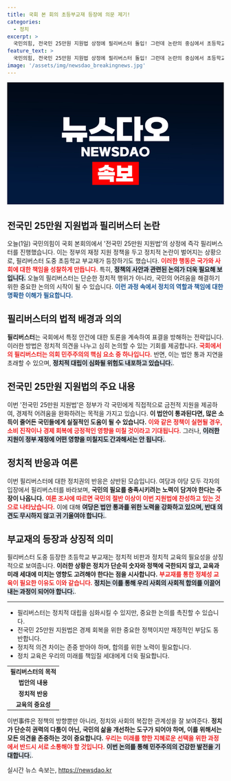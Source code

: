 ```yaml
---
title: 국회 본 회의 초등부교재 등장에 의문 제기!
categories:
  - 정치
excerpt: >
  국민의힘, 전국민 25만원 지원법 상정에 필리버스터 돌입! 그런데 논란의 중심에서 초등학교 부교재까지 등장? 이 깜짝 전개 뒷이야기는? 클릭해 궁금증을 풀어보세요!
feature_text: >
  국민의힘, 전국민 25만원 지원법 상정에 필리버스터 돌입! 그런데 논란의 중심에서 초등학교 부교재까지 등장? 이 깜짝 전개 뒷이야기는? 클릭해 궁금증을 풀어보세요!
image: '/assets/img/newsdao_breakingnews.jpg'
---
```


<p><img src="/assets/img/newsdao_breakingnews.jpg" alt="pcversion 속보" /></p>

<h2 data-ke-size="size26">전국민 25만원 지원법과 필리버스터 논란</h2>

<p data-ke-size="size16">오늘(1일) 국민의힘이 국회 본회의에서 '전국민 25만원 지원법'의 상정에 즉각 필리버스터를 진행했습니다. 이는 정부의 재정 지원 정책을 두고 정치적 논란이 벌어지는 상황으로, 필리버스터 도중 초등학교 부교재가 등장하기도 했습니다. <b><span style="color: #ee2323;">이러한 행동은 국가와 사회에 대한 책임을 성찰하게 만듭니다.</span></b> 특히, <b><span style="background-color: #21538527;">정책의 사안과 관련된 논의가 더욱 필요해 보입니다.</span></b> 오늘의 필리버스터는 단순한 정치적 행위가 아니라, 국민의 어려움을 해결하기 위한 중요한 논의의 시작이 될 수 있습니다. <b><span style="color: #1a5490;">이런 과정 속에서 정치의 역할과 책임에 대한 명확한 이해가 필요합니다.</span></b></p>

<h2>필리버스터의 법적 배경과 의의</h2>

<p data-ke-size="size16"><b>필리버스터</b>는 국회에서 특정 안건에 대한 토론을 계속하여 표결을 방해하는 전략입니다. 이러한 방법은 정치적 의견을 나누고 심히 논의할 수 있는 기회를 제공합니다. <b><span style="color: #ee2323;">국회에서의 필리버스터는 의회 민주주의의 핵심 요소 중 하나입니다.</span></b> 반면, 이는 법안 통과 지연을 초래할 수 있으며, <b><span style="background-color: #21538527;">정치적 대립이 심화될 위험도 내포하고 있습니다.</span></b>.</p>

<h2>전국민 25만원 지원법의 주요 내용</h2>

<p data-ke-size="size16">이번 '전국민 25만원 지원법'은 정부가 각 국민에게 직접적으로 금전적 지원을 제공하여, 경제적 어려움을 완화하려는 목적을 가지고 있습니다. <b>이 법안이 통과된다면, 많은 소득이 줄어든 국민들에게 실질적인 도움이 될 수 있습니다.</b> <b><span style="color: #ee2323;">이와 같은 정책이 실현될 경우, 소비 진작이나 경제 회복에 긍정적인 영향을 미칠 것이라고 기대됩니다.</span></b> 그러나, <b><span style="background-color: #21538527;">이러한 지원이 정부 재정에 어떤 영향을 미칠지도 간과해서는 안 됩니다.</span></b>.</p>

<h2>정치적 반응과 여론</h2>

<p data-ke-size="size16">이번 필리버스터에 대한 정치권의 반응은 상반된 모습입니다. 여당과 야당 모두 각자의 입장에서 필리버스터를 바라보며, <b>국민의 필요를 충족시키려는 노력이 담겨야 한다는 주장이 나옵니다.</b> <b><span style="color: #ee2323;">여론 조사에 따르면 국민의 절반 이상이 이번 지원법에 찬성하고 있는 것으로 나타났습니다.</span></b> 이에 대해 <b><span style="background-color: #21538527;">여당은 법안 통과를 위한 노력을 강화하고 있으며, 반대 의견도 무시하지 않고 귀 기울여야 합니다.</span></b>.</p>

<h2>부교재의 등장과 상징적 의미</h2>

<p data-ke-size="size16">필리버스터 도중 등장한 초등학교 부교재는 정치적 비판과 정치적 교육의 필요성을 상징적으로 보여줍니다. <b>이러한 상황은 정치가 단순히 숫자와 정책에 국한되지 않고, 교육과 미래 세대에 미치는 영향도 고려해야 한다는 점을 시사합니다.</b> <b><span style="color: #ee2323;">부교재를 통한 정체성 교육이 필요한 이유도 이와 같습니다.</span></b> <b><span style="background-color: #21538527;">정치는 이를 통해 우리 사회의 사회적 합의를 이끌어내는 과정이 되어야 합니다.</span></b>.</p>

<hr>

<ul>
    <li>필리버스터는 정치적 대립을 심화시킬 수 있지만, 중요한 논의를 촉진할 수 있습니다.</li>
    <li>전국민 25만원 지원법은 경제 회복을 위한 중요한 정책이지만 재정적인 부담도 동반합니다.</li>
    <li>정치적 의견 차이는 존중 받아야 하며, 합의를 위한 노력이 필요합니다.</li>
    <li>정치 교육은 우리의 미래를 책임질 세대에게 더욱 필요합니다.</li>
</ul>

<table>
    <tr>
        <td style="text-align: center; height: 17px;"><b>필리버스터의 목적</b></td>
    </tr>
    <tr>
        <td style="text-align: center; height: 17px;"><b>법안의 내용</b></td>
    </tr>
    <tr>
        <td style="text-align: center; height: 17px;"><b>정치적 반응</b></td>
    </tr>
    <tr>
        <td style="text-align: center; height: 17px;"><b>교육의 중요성</b></td>
    </tr>
</table>

<p data-ke-size="size16">이번事件은 정책의 방향뿐만 아니라, 정치와 사회의 복잡한 관계성을 잘 보여준다. <b>정치가 단순히 권력의 다툼이 아닌, 국민의 삶을 개선하는 도구가 되어야 하며, 이를 위해서는 모든 의견을 존중하는 것이 중요합니다.</b> <b><span style="color: #ee2323;">우리는 미래를 향한 지혜로운 선택을 위한 과정에서 반드시 서로 소통해야 할 것입니다.</span></b> <b><span style="background-color: #21538527;">이번 논의를 통해 민주주의의 건강한 발전을 기대합니다.</span></b>.</p>
실시간 뉴스 속보는, <a href="https://newsdao.kr" rel="dofollow">https://newsdao.kr</a>


